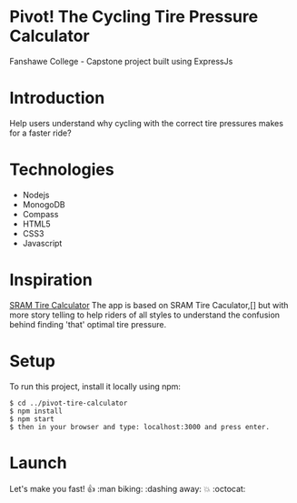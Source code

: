 
# Pivot! The Cycling Tire Pressure Calculator
Fanshawe College - Capstone project built using ExpressJs

# Introduction
Help users understand why cycling with the correct tire pressures makes for a faster ride?

# Technologies
* Nodejs
* MonogoDB
* Compass
* HTML5
* CSS3
* Javascript

# Inspiration
[SRAM Tire Calculator](https://www.notion.so/Capstone-637a6c9d91844f809c5004440d3ddf3e#327ef58368aa442996009b7f1c624925)
The app is based on SRAM Tire Caculator,[] but with more story telling to help riders of all styles to understand the confusion behind finding 'that' optimal tire pressure.

# Setup
To run this project, install it locally using npm:

```
$ cd ../pivot-tire-calculator
$ npm install
$ npm start
$ then in your browser and type: localhost:3000 and press enter.
```

# Launch

Let's make you fast!
:+1: :man biking: :dashing away: :boom: :octocat: